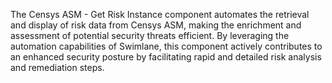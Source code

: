 The Censys ASM - Get Risk Instance component automates the retrieval and display of risk data from Censys ASM, making the enrichment and assessment of potential security threats efficient. By leveraging the automation capabilities of Swimlane, this component actively contributes to an enhanced security posture by facilitating rapid and detailed risk analysis and remediation steps.
